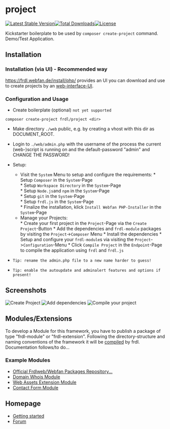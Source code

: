 # project 
[![Latest Stable Version](https://poser.pugx.org/frdl/project/version)](https://packagist.org/packages/frdl/project)[![Total Downloads](https://poser.pugx.org/frdl/project/downloads)](https://packagist.org/packages/frdl/project)[![License](https://poser.pugx.org/frdl/project/license)](https://packagist.org/packages/frdl/project)

Kickstarter boilerplate to be used by `composer create-project` command. Demo/Test Application.


## Installation
### Installation (via UI) - Recommended way
https://frdl.webfan.de/install/php/ provides an UI you can download and use to create projects by an [web-interface-UI](#webadmin).


### Configuration and Usage
* Create boilerplate (optional) `not yet supported`
````
composer create-project frdl/project <dir>
````
<a name="webadmin"></a>
* Make directory `./web` public, e.g. by creating a vhost with this dir as DOCUMENT_ROOT.
* Login to `./web/admin.php` with the username of the process the current (web-)script is running on and the default-password "admin" and CHANGE THE PASSWORD!
* Setup:
  * Visit the `System` Menu to setup and configure the requirements:
        * Setup `Composer` in the `System`-Page       
        * Setup `Workspace Directory` in the `System`-Page       
        * Setup `Node.js`and `npm` in the `System`-Page       
        * Setup `git` in the `System`-Page       
        * Setup `frdl.js` in the `System`-Page       
        * Finalize the installation, klick `Install Webfan PHP-Installer` in the `System`-Page
   * Manage your Projects:   
         * Create your first project in the `Project`-Page via the `Create Project`-Button
         * Add the dependencies and `frdl-module` packages by visiting the `Project`->`Composer` Menu
         * Install the dependencies
         * Setup and configure your `frdl-module`s via visiting the `Project`->`Configuration`-Menu
         * Click `Compile Project` in the `Endpoint`-Page to compile the application using `frdl` and `frdl.js`    
    
 * `Tip: rename the admin.php file to a new name harder to guess!`
 * `Tip: enable the autoupdate and adminalert features and options if present!`
 

## Screenshots
![Create Project](https://cdn.webfan.de/screenshots/frdlweb_new_project.jpg)
![Add dependencies](https://cdn.webfan.de/screenshots/frdlweb_composer_ui.jpg)
![Compile your project](https://cdn.webfan.de/screenshots/frdlweb_compile.jpg)

## Modules/Extensions
To develop a Module for this framework, you have to publish a package of type "frdl-module" or "frdl-extension".
Following the directory-structure and naming conventions of the framework it will be [compiled](https://frdl.webfan.de/install/?salt=&source=Webfan/App/AppBuilderServiceProvider) by frdl.
Documentation follows/to do...

### Example Modules
 * [Official Frdlweb/Webfan Packages Repository...](https://packages.frdl.de/)
 * [Domain Whois Module](https://github.com/frdl/whois)
 * [Web Assets Extension Module](https://github.com/frdl/web-assets)
 * [Contact Form Module](https://frdl.webfan.de/cdn/0.0.10.1/packages/frdl/contact-form/)

## Homepage
 * [Getting started](https://frdl.webfan.de/install/)
 * [Forum](https://frdl.webfan.de/forum/)
